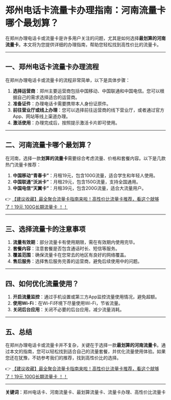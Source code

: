# 郑州电话卡流量卡办理指南：河南流量卡哪个最划算？

在郑州办理电话卡或流量卡是许多用户关注的问题，尤其是如何选择**最划算的河南流量卡**。本文将为您提供详细的办理指南，帮助您轻松找到高性价比的流量卡。

---

## 一、郑州电话卡流量卡办理流程

在郑州办理电话卡或流量卡的流程非常简单，以下是具体步骤：

1. **选择运营商**：郑州主要运营商包括中国移动、中国联通和中国电信。您可以根据自己的需求选择适合的运营商。
2. **准备证件**：办理电话卡需要携带本人身份证原件。
3. **前往营业厅或线上办理**：您可以选择前往运营商的线下营业厅，或者通过官方App、网站等线上渠道办理。
4. **激活使用**：办理完成后，按照提示激活卡片即可使用。

---

## 二、河南流量卡哪个最划算？

在河南，选择一款**划算的流量卡**需要综合考虑流量、价格和套餐内容。以下是几款热门流量卡推荐：

1. **中国移动“青春卡”**：月租19元，包含100G流量，适合学生和年轻人使用。
2. **中国联通“沃派卡”**：月租29元，包含150G流量，支持全国通用。
3. **中国电信“天翼卡”**：月租39元，包含200G流量，适合大流量用户。

👉 [【建议收藏】最全聚合流量卡指南来啦！高性价比流量卡推荐，看这个就够了！19元 100G长期流量卡 ！！](https://bit.ly/Liuliangka)

---

## 三、选择流量卡的注意事项

1. **流量有效期**：部分流量卡有使用期限，需在有效期内使用完毕。
2. **套餐内容**：注意套餐是否包含通话时长、短信等服务。
3. **覆盖范围**：确保流量卡在您常去的地区有良好的网络覆盖。
4. **售后服务**：选择售后服务完善的运营商，避免后续使用中的问题。

---

## 四、如何优化流量使用？

1. **开启流量监控**：通过手机设置或第三方App监控流量使用情况，避免超额。
2. **使用Wi-Fi**：在Wi-Fi环境下尽量使用Wi-Fi，节省流量。
3. **关闭后台应用**：关闭不必要的后台应用，减少流量消耗。

---

## 五、总结

在郑州办理电话卡或流量卡并不复杂，关键在于选择一款**最划算的河南流量卡**。通过本文的指南，您可以轻松找到适合自己的流量套餐，并优化流量使用体验。如果您还在犹豫，不妨参考我们的推荐，找到高性价比的选择。

👉 [【建议收藏】最全聚合流量卡指南来啦！高性价比流量卡推荐，看这个就够了！19元 100G长期流量卡 ！！](https://bit.ly/Liuliangka)

---

**关键词**：郑州电话卡、河南流量卡、最划算流量卡、流量卡办理、高性价比流量卡